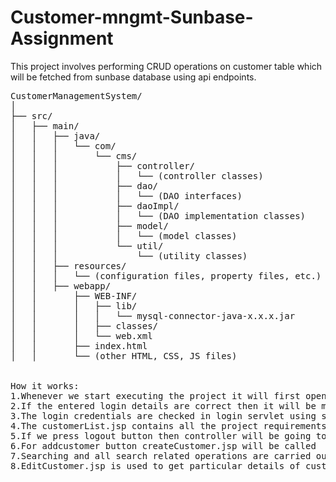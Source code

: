 # Customer-mngmt-Sunbase-Assignment
This project involves performing CRUD operations on customer table which will be fetched from sunbase database using api endpoints.
<pre>
CustomerManagementSystem/
│
├── src/
│   ├── main/
│   │   ├── java/
│   │   │   └── com/
│   │   │       └── cms/
│   │   │           ├── controller/
│   │   │           │   └── (controller classes)
│   │   │           ├── dao/
│   │   │           │   └── (DAO interfaces)
│   │   │           ├── daoImpl/
│   │   │           │   └── (DAO implementation classes)
│   │   │           ├── model/
│   │   │           │   └── (model classes)
│   │   │           └── util/
│   │   │               └── (utility classes)
│   │   ├── resources/
│   │   │   └── (configuration files, property files, etc.)
│   │   ├── webapp/
│   │       ├── WEB-INF/
│   │       │   ├── lib/
│   │       │   │   └── mysql-connector-java-x.x.x.jar
│   │       │   ├── classes/
│   │       │   └── web.xml
│   │       ├── index.html
│   │       └── (other HTML, CSS, JS files)


How it works:
1.Whenever we start executing the project it will first open index.js which is login page.
2.If the entered login details are correct then it will be moving to customerlist.jsp servlet which is in webapp package.
3.The login credentials are checked in login servlet using sunbaseutility class.
4.The customerList.jsp contains all the project requirements like AddCustomer, Sync, Login, Logout, Search, Table for displaying customers...
5.If we press logout button then controller will be going to logout servlet
6.For addcustomer button createCustomer.jsp will be called
7.Searching and all search related operations are carried out by searchservlet
8.EditCustomer.jsp is used to get particular details of customer and provides us to edit
</pre>





